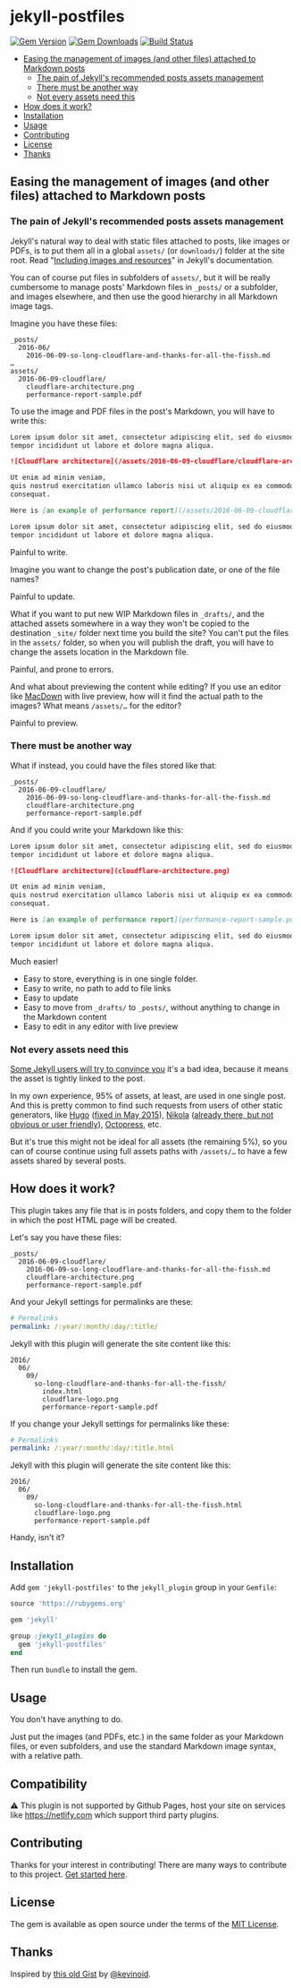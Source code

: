 # jekyll-postfiles

[![Gem Version](https://badge.fury.io/rb/jekyll-postfiles.svg)](https://badge.fury.io/rb/jekyll-postfiles)
[![Gem Downloads](https://img.shields.io/gem/dt/jekyll-postfiles.svg?style=flat)](http://rubygems.org/gems/jekyll-postfiles)
[![Build Status](https://travis-ci.org/nhoizey/jekyll-postfiles.svg?branch=master)](https://travis-ci.org/nhoizey/jekyll-postfiles)

<!-- START doctoc generated TOC please keep comment here to allow auto update -->
<!-- DON'T EDIT THIS SECTION, INSTEAD RE-RUN doctoc TO UPDATE -->


- [Easing the management of images (and other files) attached to Markdown posts](#easing-the-management-of-images-and-other-files-attached-to-markdown-posts)
  - [The pain of Jekyll's recommended posts assets management](#the-pain-of-jekylls-recommended-posts-assets-management)
  - [There must be another way](#there-must-be-another-way)
  - [Not every assets need this](#not-every-assets-need-this)
- [How does it work?](#how-does-it-work)
- [Installation](#installation)
- [Usage](#usage)
- [Contributing](#contributing)
- [License](#license)
- [Thanks](#thanks)

<!-- END doctoc generated TOC please keep comment here to allow auto update -->

## Easing the management of images (and other files) attached to Markdown posts

### The pain of Jekyll's recommended posts assets management

Jekyll's natural way to deal with static files attached to posts, like images or PDFs, is to put them all in a global `assets/` (or `downloads/`) folder at the site root. Read "[Including images and resources](https://jekyllrb.com/docs/posts/#including-images-and-resources)" in Jekyll's documentation.

You can of course put files in subfolders of `assets/`, but it will be really cumbersome to manage posts' Markdown files in `_posts/` or a subfolder, and images elsewhere, and then use the good hierarchy in all Markdown image tags.

Imagine you have these files:

```
_posts/
  2016-06/
    2016-06-09-so-long-cloudflare-and-thanks-for-all-the-fissh.md
…
assets/
  2016-06-09-cloudflare/
    cloudflare-architecture.png
    performance-report-sample.pdf
```

To use the image and PDF files in the post's Markdown, you will have to write this:

```markdown
Lorem ipsum dolor sit amet, consectetur adipiscing elit, sed do eiusmod
tempor incididunt ut labore et dolore magna aliqua.

![Cloudflare architecture](/assets/2016-06-09-cloudflare/cloudflare-architecture.png)

Ut enim ad minim veniam,
quis nostrud exercitation ullamco laboris nisi ut aliquip ex ea commodo
consequat.

Here is [an example of performance report](/assets/2016-06-09-cloudflare/performance-report-sample.pdf).

Lorem ipsum dolor sit amet, consectetur adipiscing elit, sed do eiusmod
tempor incididunt ut labore et dolore magna aliqua.
```

Painful to write.

Imagine you want to change the post's publication date, or one of the file names?

Painful to update.

What if you want to put new WIP Markdown files in `_drafts/`, and the attached assets somewhere in a way they won't be copied to the destination `_site/` folder next time you build the site? You can't put the files in the `assets/` folder, so when you will publish the draft, you will have to change the assets location in the Markdown file.

Painful, and prone to errors.

And what about previewing the content while editing? If you use an editor like [MacDown](http://macdown.uranusjr.com/) with live preview, how will it find the actual path to the images? What means `/assets/…` for the editor?

Painful to preview.

### There must be another way

What if instead, you could have the files stored like that:

```
_posts/
  2016-06-09-cloudflare/
    2016-06-09-so-long-cloudflare-and-thanks-for-all-the-fissh.md
    cloudflare-architecture.png
    performance-report-sample.pdf
```

And if you could write your Markdown like this:

```markdown
Lorem ipsum dolor sit amet, consectetur adipiscing elit, sed do eiusmod
tempor incididunt ut labore et dolore magna aliqua.

![Cloudflare architecture](cloudflare-architecture.png)

Ut enim ad minim veniam,
quis nostrud exercitation ullamco laboris nisi ut aliquip ex ea commodo
consequat.

Here is [an example of performance report](performance-report-sample.pdf).

Lorem ipsum dolor sit amet, consectetur adipiscing elit, sed do eiusmod
tempor incididunt ut labore et dolore magna aliqua.
```

Much easier!

- Easy to store, everything is in one single folder.
- Easy to write, no path to add to file links
- Easy to update
- Easy to move from `_drafts/` to `_posts/`, without anything to change in the Markdown content
- Easy to edit in any editor with live preview

### Not every assets need this

[Some Jekyll users will try to convince you](http://stackoverflow.com/a/10366173/717195) it's a bad idea, because it means the asset is tightly linked to the post.

In my own experience, 95% of assets, at least, are used in one single post. And this is pretty common to find such requests from users of other static generators, like [Hugo](https://github.com/spf13/hugo/issues/147) ([fixed in May 2015](https://github.com/spf13/hugo/issues/147#issuecomment-104067783)), [Nikola](https://github.com/getnikola/nikola/issues/2266) ([already there, but not obvious or user friendly](https://github.com/getnikola/nikola/issues/2266#issuecomment-189211387)), [Octopress](http://stackoverflow.com/questions/17052468/insert-local-image-into-a-blog-post-with-octopress), etc.

But it's true this might not be ideal for all assets (the remaining 5%), so you can of course continue using full assets paths with `/assets/…` to have a few assets shared by several posts.

## How does it work?

This plugin takes any file that is in posts folders, and copy them to the folder in which the post HTML page will be created.

Let's say you have these files:

```
_posts/
  2016-06-09-cloudflare/
    2016-06-09-so-long-cloudflare-and-thanks-for-all-the-fissh.md
    cloudflare-architecture.png
    performance-report-sample.pdf
```

And your Jekyll settings for permalinks are these:

```yaml
# Permalinks
permalink: /:year/:month/:day/:title/
```

Jekyll with this plugin will generate the site content like this:

```
2016/
  06/
    09/
      so-long-cloudflare-and-thanks-for-all-the-fissh/
        index.html
        cloudflare-logo.png
        performance-report-sample.pdf
```

If you change your Jekyll settings for permalinks like these:

```yaml
# Permalinks
permalink: /:year/:month/:day/:title.html
```

Jekyll with this plugin will generate the site content like this:

```
2016/
  06/
    09/
      so-long-cloudflare-and-thanks-for-all-the-fissh.html
      cloudflare-logo.png
      performance-report-sample.pdf
```

Handy, isn't it?

## Installation

Add `gem 'jekyll-postfiles'` to the `jekyll_plugin` group in your `Gemfile`:

```ruby
source 'https://rubygems.org'

gem 'jekyll'

group :jekyll_plugins do
  gem 'jekyll-postfiles'
end
```

Then run `bundle` to install the gem.

## Usage

You don't have anything to do.

Just put the images (and PDFs, etc.) in the same folder as your Markdown files, or even subfolders, and use the standard Markdown image syntax, with a relative path.

## Compatibility

:warning: This plugin is not supported by Github Pages, host your site on services like https://netlify.com which support third party plugins.

## Contributing

Thanks for your interest in contributing! There are many ways to contribute to this project. [Get started here](https://github.com/nhoizey/jekyll-postfiles/blob/master/CONTRIBUTING.md).

## License

The gem is available as open source under the terms of the [MIT License](http://opensource.org/licenses/MIT).

## Thanks

Inspired by [this old Gist](https://gist.github.com/kevinoid/3131752) by [@kevinoid](https://github.com/kevinoid/).

